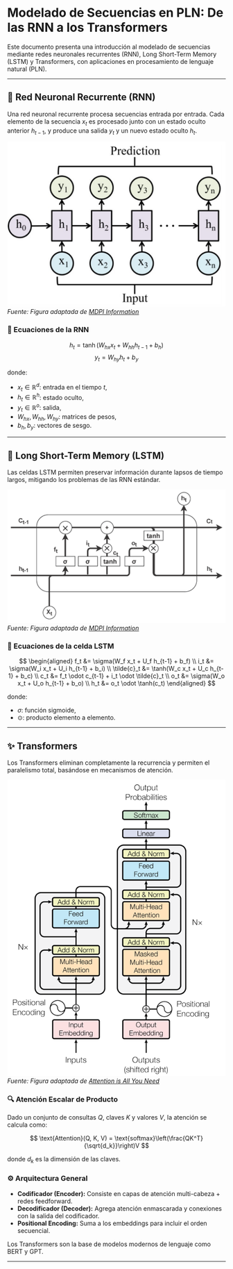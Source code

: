 
# Modelado de Secuencias en PLN: De las RNN a los Transformers

Este documento presenta una introducción al modelado de secuencias mediante redes neuronales recurrentes (RNN), Long Short-Term Memory (LSTM) y Transformers, con aplicaciones en procesamiento de lenguaje natural (PLN).

---

## 🧠 Red Neuronal Recurrente (RNN)

Una red neuronal recurrente procesa secuencias entrada por entrada. Cada elemento de la secuencia $x_t$ es procesado junto con un estado oculto anterior $h_{t-1}$, y produce una salida $y_t$ y un nuevo estado oculto $h_t$.

![RNN](figs/rnn.png)  
*Fuente: Figura adaptada de [MDPI Information](https://www.mdpi.com/2078-2489/15/9/517)*

### 📐 Ecuaciones de la RNN

$$
h_t = \tanh(W_{hx} x_t + W_{hh} h_{t-1} + b_h)
$$
$$
y_t = W_{hy} h_t + b_y
$$

donde:
- $x_t \in \mathbb{R}^d$: entrada en el tiempo $t$,
- $h_t \in \mathbb{R}^h$: estado oculto,
- $y_t \in \mathbb{R}^o$: salida,
- $W_{hx}, W_{hh}, W_{hy}$: matrices de pesos,
- $b_h, b_y$: vectores de sesgo.

---

## 🔁 Long Short-Term Memory (LSTM)

Las celdas LSTM permiten preservar información durante lapsos de tiempo largos, mitigando los problemas de las RNN estándar.

![LSTM](figs/lstm.png)  
*Fuente: Figura adaptada de [MDPI Information](https://www.mdpi.com/2078-2489/15/9/517)*

### 🔣 Ecuaciones de la celda LSTM

$$
\begin{aligned}
f_t &= \sigma(W_f x_t + U_f h_{t-1} + b_f) \\
i_t &= \sigma(W_i x_t + U_i h_{t-1} + b_i) \\
\tilde{c}_t &= \tanh(W_c x_t + U_c h_{t-1} + b_c) \\
c_t &= f_t \odot c_{t-1} + i_t \odot \tilde{c}_t \\
o_t &= \sigma(W_o x_t + U_o h_{t-1} + b_o) \\
h_t &= o_t \odot \tanh(c_t)
\end{aligned}
$$

donde:
- $\sigma$: función sigmoide,
- $\odot$: producto elemento a elemento.

---

## ✨ Transformers

Los Transformers eliminan completamente la recurrencia y permiten el paralelismo total, basándose en mecanismos de atención.

![Transformer](figs/transformer.png)  
*Fuente: Figura adaptada de [Attention is All You Need](https://arxiv.org/pdf/1706.03762)*

### 🔍 Atención Escalar de Producto

Dado un conjunto de consultas $Q$, claves $K$ y valores $V$, la atención se calcula como:

$$
\text{Attention}(Q, K, V) = \text{softmax}\left(\frac{QK^T}{\sqrt{d_k}}\right)V
$$

donde $d_k$ es la dimensión de las claves.

### ⚙️ Arquitectura General

- **Codificador (Encoder):** Consiste en capas de atención multi-cabeza + redes feedforward.
- **Decodificador (Decoder):** Agrega atención enmascarada y conexiones con la salida del codificador.
- **Positional Encoding:** Suma a los embeddings para incluir el orden secuencial.

Los Transformers son la base de modelos modernos de lenguaje como BERT y GPT.

---


